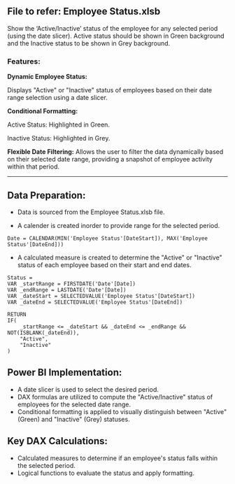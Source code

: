 
## File to refer: Employee Status.xlsb

Show the ‘Active/Inactive’ status of the employee for any selected period (using the date
slicer). Active status should be shown in Green background and the Inactive status to be
shown in Grey background.

### Features:
**Dynamic Employee Status:** 

Displays "Active" or "Inactive" status of employees based on their date range selection using a date slicer.

**Conditional Formatting:**

Active Status: Highlighted in Green.

Inactive Status: Highlighted in Grey.


**Flexible Date Filtering:** Allows the user to filter the data dynamically based on their selected date range, providing a snapshot of employee activity within that period.


---

## Data Preparation:

- Data is sourced from the Employee Status.xlsb file.

- A calender is created inorder to provide range for the selected period.

```
Date = CALENDAR(MIN('Employee Status'[DateStart]), MAX('Employee Status'[DateEnd]))
```

 - A calculated measure is created to determine the "Active" or "Inactive" status of each employee based on their start and end dates.

```
Status = 
VAR _startRange = FIRSTDATE('Date'[Date])
VAR _endRange = LASTDATE('Date'[Date])
VAR _dateStart = SELECTEDVALUE('Employee Status'[DateStart])
VAR _dateEnd = SELECTEDVALUE('Employee Status'[DateEnd])

RETURN 
IF(
    _startRange <= _dateStart && _dateEnd <= _endRange && NOT(ISBLANK(_dateEnd)),
    "Active", 
    "Inactive"
)
```

## Power BI Implementation:

 - A date slicer is used to select the desired period.
 - DAX formulas are utilized to compute the "Active/Inactive" status of employees for the selected date range.
 - Conditional formatting is applied to visually distinguish between "Active" (Green) and "Inactive" (Grey) statuses.


## Key DAX Calculations:

 - Calculated measures to determine if an employee's status falls within the selected period.
 - Logical functions to evaluate the status and apply formatting.



